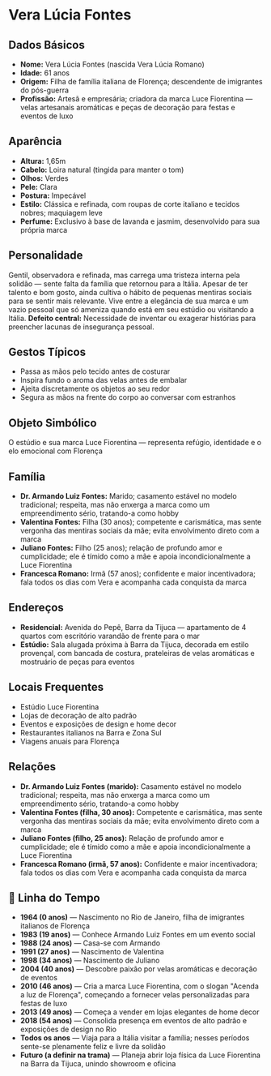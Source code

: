 # Vera Lúcia Fontes

## Dados Básicos
- **Nome:** Vera Lúcia Fontes (nascida Vera Lúcia Romano)
- **Idade:** 61 anos
- **Origem:** Filha de família italiana de Florença; descendente de imigrantes do pós-guerra
- **Profissão:** Artesã e empresária; criadora da marca Luce Fiorentina — velas artesanais aromáticas e peças de decoração para festas e eventos de luxo

## Aparência
- **Altura:** 1,65m
- **Cabelo:** Loira natural (tingida para manter o tom)
- **Olhos:** Verdes
- **Pele:** Clara
- **Postura:** Impecável
- **Estilo:** Clássica e refinada, com roupas de corte italiano e tecidos nobres; maquiagem leve
- **Perfume:** Exclusivo à base de lavanda e jasmim, desenvolvido para sua própria marca

## Personalidade
Gentil, observadora e refinada, mas carrega uma tristeza interna pela solidão — sente falta da família que retornou para a Itália. Apesar de ter talento e bom gosto, ainda cultiva o hábito de pequenas mentiras sociais para se sentir mais relevante. Vive entre a elegância de sua marca e um vazio pessoal que só ameniza quando está em seu estúdio ou visitando a Itália. **Defeito central:** Necessidade de inventar ou exagerar histórias para preencher lacunas de insegurança pessoal.

## Gestos Típicos
- Passa as mãos pelo tecido antes de costurar
- Inspira fundo o aroma das velas antes de embalar
- Ajeita discretamente os objetos ao seu redor
- Segura as mãos na frente do corpo ao conversar com estranhos

## Objeto Simbólico
O estúdio e sua marca Luce Fiorentina — representa refúgio, identidade e o elo emocional com Florença

## Família
- **Dr. Armando Luiz Fontes:** Marido; casamento estável no modelo tradicional; respeita, mas não enxerga a marca como um empreendimento sério, tratando-a como hobby
- **Valentina Fontes:** Filha (30 anos); competente e carismática, mas sente vergonha das mentiras sociais da mãe; evita envolvimento direto com a marca
- **Juliano Fontes:** Filho (25 anos); relação de profundo amor e cumplicidade; ele é tímido como a mãe e apoia incondicionalmente a Luce Fiorentina
- **Francesca Romano:** Irmã (57 anos); confidente e maior incentivadora; fala todos os dias com Vera e acompanha cada conquista da marca

## Endereços
- **Residencial:** Avenida do Pepê, Barra da Tijuca — apartamento de 4 quartos com escritório varandão de frente para o mar
- **Estúdio:** Sala alugada próxima à Barra da Tijuca, decorada em estilo provençal, com bancada de costura, prateleiras de velas aromáticas e mostruário de peças para eventos

## Locais Frequentes
- Estúdio Luce Fiorentina
- Lojas de decoração de alto padrão
- Eventos e exposições de design e home decor
- Restaurantes italianos na Barra e Zona Sul
- Viagens anuais para Florença

## Relações
- **Dr. Armando Luiz Fontes (marido):** Casamento estável no modelo tradicional; respeita, mas não enxerga a marca como um empreendimento sério, tratando-a como hobby
- **Valentina Fontes (filha, 30 anos):** Competente e carismática, mas sente vergonha das mentiras sociais da mãe; evita envolvimento direto com a marca
- **Juliano Fontes (filho, 25 anos):** Relação de profundo amor e cumplicidade; ele é tímido como a mãe e apoia incondicionalmente a Luce Fiorentina
- **Francesca Romano (irmã, 57 anos):** Confidente e maior incentivadora; fala todos os dias com Vera e acompanha cada conquista da marca

## 📅 Linha do Tempo
- **1964 (0 anos)** — Nascimento no Rio de Janeiro, filha de imigrantes italianos de Florença
- **1983 (19 anos)** — Conhece Armando Luiz Fontes em um evento social
- **1988 (24 anos)** — Casa-se com Armando
- **1991 (27 anos)** — Nascimento de Valentina
- **1998 (34 anos)** — Nascimento de Juliano
- **2004 (40 anos)** — Descobre paixão por velas aromáticas e decoração de eventos
- **2010 (46 anos)** — Cria a marca Luce Fiorentina, com o slogan "Acenda a luz de Florença", começando a fornecer velas personalizadas para festas de luxo
- **2013 (49 anos)** — Começa a vender em lojas elegantes de home decor
- **2018 (54 anos)** — Consolida presença em eventos de alto padrão e exposições de design no Rio
- **Todos os anos** — Viaja para a Itália visitar a família; nesses períodos sente-se plenamente feliz e livre da solidão
- **Futuro (a definir na trama)** — Planeja abrir loja física da Luce Fiorentina na Barra da Tijuca, unindo showroom e oficina

